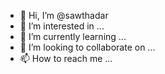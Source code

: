 - 👋 Hi, I’m @sawthadar
- 👀 I’m interested in ...
- 🌱 I’m currently learning ...
- 💞️ I’m looking to collaborate on ...
- 📫 How to reach me ...

<!---
sawthadar/sawthadar is a ✨ special ✨ repository because its `README.md` (this file) appears on your GitHub profile.
You can click the Preview link to take a look at your changes.
--->
